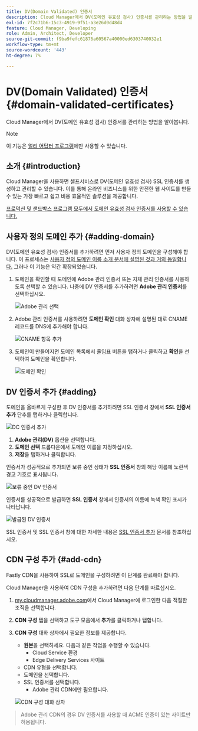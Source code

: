 ```yaml
---
title: DV(Domain Validated) 인증서
description: Cloud Manager에서 DV(도메인 유효성 검사) 인증서를 관리하는 방법을 알아봅니다.
exl-id: 7f2c71b6-15c3-4919-9f51-a3e26d0d48d4
feature: Cloud Manager, Developing
role: Admin, Architect, Developer
source-git-commit: f9ba9fefc61876a60567a40000ed6303740032e1
workflow-type: tm+mt
source-wordcount: '443'
ht-degree: 7%

---
```


# DV(Domain Validated) 인증서 {#domain-validated-certificates}

Cloud Manager에서 DV(도메인 유효성 검사) 인증서를 관리하는 방법을 알아봅니다.

>[!NOTE]
>
>이 기능은 [얼리 어답터 프로그램](/help/implementing/cloud-manager/release-notes/current.md#early-adoption)에만 사용할 수 있습니다.

## 소개 {#introduction}

Cloud Manager을 사용하면 셀프서비스로 DV(도메인 유효성 검사) SSL 인증서를 생성하고 관리할 수 있습니다. 이를 통해 온라인 비즈니스를 위한 안전한 웹 사이트를 만들 수 있는 가장 빠르고 쉽고 비용 효율적인 솔루션을 제공합니다.

[프로덕션 및 샌드박스 프로그램 모두에서 도메인 유효성 검사 인증서를 사용할 수 있습니다.](/help/implementing/cloud-manager/getting-access-to-aem-in-cloud/program-types.md)

## 사용자 정의 도메인 추가 {#adding-domain}

DV(도메인 유효성 검사) 인증서를 추가하려면 먼저 사용자 정의 도메인을 구성해야 합니다. 이 프로세스는 [사용자 정의 도메인 이름 소개 문서에 설명된 것과 거의 동일합니다.](/help/implementing/cloud-manager/custom-domain-names/introduction.md) 그러나 이 기능은 약간 확장되었습니다.

1. 도메인을 확인할 때 도메인에 Adobe 관리 인증서 또는 자체 관리 인증서를 사용하도록 선택할 수 있습니다. 나중에 DV 인증서를 추가하려면 **Adobe 관리 인증서**&#x200B;를 선택하십시오.

   ![Adobe 관리 선택](assets/verify-domain-dialog.png)

1. Adobe 관리 인증서를 사용하려면 **도메인 확인** 대화 상자에 설명된 대로 CNAME 레코드를 DNS에 추가해야 합니다.

   ![CNAME 항목 추가](assets/verify-domain-dialog-adobe-managed.png)

1. 도메인이 만들어지면 도메인 목록에서 줄임표 버튼을 탭하거나 클릭하고 **확인**&#x200B;을 선택하여 도메인을 확인합니다.

   ![도메인 확인](assets/verify-domain.png)

## DV 인증서 추가 {#adding}

도메인을 올바르게 구성한 후 DV 인증서를 추가하려면 SSL 인증서 창에서 **SSL 인증서 추가** 단추를 탭하거나 클릭합니다.

![DC 인증서 추가](/help/implementing/cloud-manager/assets/ssl/add-dv-certificate.png)

1. **Adobe 관리(DV)** 옵션을 선택합니다.
1. **도메인 선택** 드롭다운에서 도메인 이름을 지정하십시오.
1. **저장**&#x200B;을 탭하거나 클릭합니다.

인증서가 성공적으로 추가되면 보류 중인 상태가 **SSL 인증서** 창의 해당 이름에 노란색 경고 기호로 표시됩니다.

![보류 중인 DV 인증서](assets/pending-dv-certificate.png)

인증서를 성공적으로 발급하면 **SSL 인증서** 창에서 인증서의 이름에 녹색 확인 표시가 나타납니다.

![발급된 DV 인증서](assets/issued-dv-certificate.png)

SSL 인증서 및 SSL 인증서 창에 대한 자세한 내용은 [SSL 인증서 추가](add-ssl-certificate.md) 문서를 참조하십시오.

## CDN 구성 추가 {#add-cdn}

Fastly CDN을 사용하여 SSL로 도메인을 구성하려면 이 단계를 완료해야 합니다.

Cloud Manager을 사용하여 CDN 구성을 추가하려면 다음 단계를 따르십시오.

1. [my.cloudmanager.adobe.com](https://my.cloudmanager.adobe.com/)에서 Cloud Manager에 로그인한 다음 적절한 조직을 선택합니다.

1. **CDN 구성** 탭을 선택하고 도구 모음에서 **추가**&#x200B;를 클릭하거나 탭합니다.

1. **CDN 구성** 대화 상자에서 필요한 정보를 제공합니다.

   * **원본**&#x200B;을 선택하세요. 다음과 같은 작업을 수행할 수 있습니다.
      * Cloud Service 환경
      * Edge Delivery Services 사이트
   * CDN 유형을 선택합니다.
   * 도메인을 선택합니다.
   * SSL 인증서를 선택합니다.
      * Adobe 관리 CDN에만 필요합니다.

   ![CDN 구성 대화 상자](assets/configure-cdn-dialog.png)

>
>
>Adobe 관리 CDN의 경우 DV 인증서를 사용할 때 ACME 인증이 있는 사이트만 허용됩니다.
